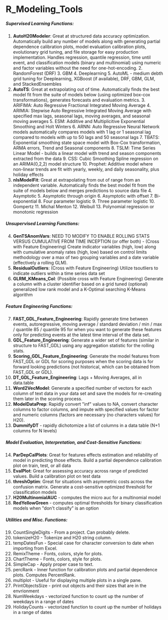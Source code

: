 # R_Modeling_Tools

##### Supervised Learning Functions: 
1. **AutoH20Modeler**: Great at structured data accuracy optimization. Automatically build any number of models along with generating partial dependence calibration plots, model evaluation calibration plots, evolutionary grid tuning, and file storage for easy production implementation. Handles regression, quantile regression, time until event, and classification models (binary and multinomial) using numeric and factor variables without the need for one-hot-encoding.
    2. RandomForest (DRF)
    3. GBM
    4. Deeplearning
    5. AutoML - medium debth grid tuning for Deeplearning, XGBoost (if available), DRF, GBM, GLM, and StackedEnsembles
2. **AutoTS**: Great at extrapolating out of time. Automatically finds the best model fit from the suite of models below (using optimized box-cox transformations), generates forecasts and evaluation metrics. 
    3. ARIFIMA: Auto Regressive Fractional Integrated Moving Average
    4. ARIMIA: Stepwise Auto Regressive Integrated Moving Average with specified max lags, seasonal lags, moving averages, and seasonal moving averages
    5. ESM: Additive and Multiplicitive Exponential Smoothing and Holt Winters
    6. ARNN: Auto Regressive Neural Network models automatically compares models with 1 lag or 1 seasonal lag compared to models with up to 50 lags and 50 seasonal lags
    7. TBATS: Exponential smoothing state space model with Box-Cox transformation, ARMA errors, Trend and Seasonal components
    8. TSLM: Time Series Linear Model - builds a linear model with trend and season components extracted from the data
    9. CSS: Cubic Smoothing Spline regression on an ARIMA(0,2,2) model structure
    10. Prophet: Additive model where non-linear trends are fit with yearly, weekly, and daily seasonality, plus holiday effects
3. **nlsModelFit**: Great at extrapolating from out of range from an independent variable. Automatically finds the best model fit from the suite of models below and merges predictions to source data file
    4. Asymptotic
    5. Asymptotic through origin
    6. Asymptotic with offset
    7. Bi-exponential
    8. Four parameter logistic
    9. Three parameter logistic
    10. Gompertz
    11. Michal Menton
    12. Weibull
    13. Polynomial regression or monotonic regression

##### Unsupervised Learning Functions: 
4. **GenTSAnomVars**: NEED TO MODIFY TO ENABLE ROLLING STATS VERSUS CUMULATIVE FROM TIME INCEPTION (or offer both) - (Cross with Feature Engineering) Create indicator variables (high, low) along with cumulative anomaly rates (high, low) based on control limits methodology over a max of two grouping variables and a date variable (effectively a rolling GLM).
5. **ResidualOutliers**: (Cross with Feature Engineering) Utilize tsoutliers to indicate outliers within a time series data set
6. **GLRM_KMeans_Col**: (Possible cross with Feature Engineering) Generate a column with a cluster identifier based on a grid tuned (optional) generalized low rank model and a K-Optimal searching K-Means algorithm

##### Feature Engineering Functions: 
7. **FAST_GDL_Feature_Engineering**: Rapidly generate time between events, autoregressive, moving average / standard deviation / min / max / quantile 85 / quantile 95 for when you want to generate these features only for predicting events at the latest time interval of the data set.
8. **GDL_Feature_Engineering**: Generate a wider set of features (similar in structure to FAST_GDL) using any aggregation statistic for the rolling stats.
9. **Scoring_GDL_Feature_Engineering**: Generate the model features from FAST_GDL or GDL for scoring purposes when the scoring data is for forward looking predictions (not historical, which can be obtained from FAST_GDL or GDL).
10. **DT_GDL_Feature_Engineering**: Lags + Moving Averages, all in data.table
11. **Word2VecModel**: Generate a specified number of vectors for each column of text data in your data set and save the models for re-creating them later in the scoring process.
12. **ModelDataPrep**: Rapidly convert "inf" values to NA, convert character columns to factor columns, and impute with specified values for factor and numeric columns (factors are necessary (no characters values) for H20).
13. **DummifyDT** - rapidly dichotomize a list of columns in a data table (N+1 columns for N levels)

##### Model Evaluation, Interpretation, and Cost-Sensitive Functions: 
14. **ParDepCalPlots**: Great for features effects estimation and reliability of model in predicting those effects. Build a partial dependence calibration plot on train, test, or all data
15. **EvalPlot**: Great for assessing accuracy across range of predicted values. Build a calibration plot on test data
16. **threshOptim**: Great for situations with asymmetric costs across the confusion matrix. Generate a cost-sensitive optimized threshold for classification models
17. **H20MultinomialAUC** - computes the micro auc for a multinomial model
18. **RedYellowGreen** - computes optimal thresholds for binary classification models when "don't classify" is an option

##### Utilities and Misc. Functions:
19. CountSingleDigits - From a project. Can probably delete.
20. tokenizeH20 - Tokenize and H20 string column.
21. tempDatesFun - Special case for character conversion to date when importing from Excel.
22. RemixTheme - Fonts, colors, style for plots.
23. ChartTheme - Fonts, colors, style for plots.
24. SimpleCap - Apply proper case to text.
25. percRank - Inner function for calibration plots and partial dependence plots. Computes PercentRank.
26. multiplot - Useful for displaying multiple plots in a single pane.
27. PrintObjectsSize - print out objects and their sizes that are in the envrionment
28. NumWeekdays - vectorized function to count up the number of weekdays in a range of dates
29. HolidayCounts - vectorized function to count up the number of holidays in a range of dates
